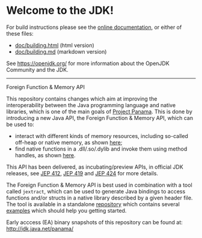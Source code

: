 # Welcome to the JDK!

For build instructions please see the
[online documentation](https://openjdk.org/groups/build/doc/building.html),
or either of these files:

- [doc/building.html](doc/building.html) (html version)
- [doc/building.md](doc/building.md) (markdown version)

See <https://openjdk.org/> for more information about
the OpenJDK Community and the JDK.

---
Foreign Function & Memory API

This repository contains changes which aim at improving the interoperability between the Java programming language and native libraries, which is one of the main goals of [Project Panama](https://openjdk.java.net/projects/panama/). This is done by introducing a new Java API, the Foreign Function & Memory API, which can be used to:

* interact with different kinds of memory resources, including so-called off-heap or native memory, as shown [here](doc/panama_memaccess.md);
* find native functions in a .dll/.so/.dylib and invoke them using method handles, as shown [here](doc/panama_ffi.md).

This API has been delivered, as incubating/preview APIs, in official JDK releases, see [JEP 412](https://openjdk.java.net/jeps/412), [JEP 419](https://openjdk.java.net/jeps/419) and [JEP 424](https://openjdk.java.net/jeps/424) for more details.

The Foreign Function & Memory API is best used in combination with a tool called `jextract`, which can be used to generate Java bindings to access functions and/or structs in a native library described by a given header file. The tool is available in a standalone [repository](https://github.com/openjdk/jextract) which contains several [examples](https://github.com/openjdk/jextract/tree/master/samples) which should help you getting started.

Early acccess (EA) binary snapshots of this repository can be found at: http://jdk.java.net/panama/
